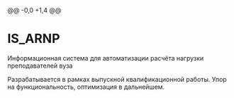 @@ -0,0 +1,4 @@
# IS_ARNP
Информационная система для автоматизации расчёта нагрузки преподавателей вуза

Разрабатывается в рамках выпускной квалификационной работы. Упор на функциональность, оптимизация в дальнейшем. 
